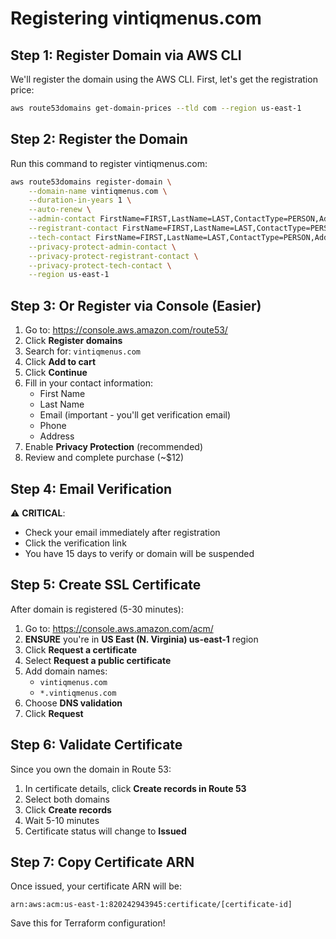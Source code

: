 # Registering vintiqmenus.com

## Step 1: Register Domain via AWS CLI

We'll register the domain using the AWS CLI. First, let's get the registration price:

```bash
aws route53domains get-domain-prices --tld com --region us-east-1
```

## Step 2: Register the Domain

Run this command to register vintiqmenus.com:

```bash
aws route53domains register-domain \
    --domain-name vintiqmenus.com \
    --duration-in-years 1 \
    --auto-renew \
    --admin-contact FirstName=FIRST,LastName=LAST,ContactType=PERSON,AddressLine1="ADDRESS",City=CITY,State=STATE,CountryCode=US,ZipCode=ZIP,PhoneNumber=+1.PHONE,Email=EMAIL \
    --registrant-contact FirstName=FIRST,LastName=LAST,ContactType=PERSON,AddressLine1="ADDRESS",City=CITY,State=STATE,CountryCode=US,ZipCode=ZIP,PhoneNumber=+1.PHONE,Email=EMAIL \
    --tech-contact FirstName=FIRST,LastName=LAST,ContactType=PERSON,AddressLine1="ADDRESS",City=CITY,State=STATE,CountryCode=US,ZipCode=ZIP,PhoneNumber=+1.PHONE,Email=EMAIL \
    --privacy-protect-admin-contact \
    --privacy-protect-registrant-contact \
    --privacy-protect-tech-contact \
    --region us-east-1
```

## Step 3: Or Register via Console (Easier)

1. Go to: https://console.aws.amazon.com/route53/
2. Click **Register domains**
3. Search for: `vintiqmenus.com`
4. Click **Add to cart**
5. Click **Continue**
6. Fill in your contact information:
   - First Name
   - Last Name
   - Email (important - you'll get verification email)
   - Phone
   - Address
7. Enable **Privacy Protection** (recommended)
8. Review and complete purchase (~$12)

## Step 4: Email Verification

⚠️ **CRITICAL**: 
- Check your email immediately after registration
- Click the verification link
- You have 15 days to verify or domain will be suspended

## Step 5: Create SSL Certificate

After domain is registered (5-30 minutes):

1. Go to: https://console.aws.amazon.com/acm/
2. **ENSURE** you're in **US East (N. Virginia) us-east-1** region
3. Click **Request a certificate**
4. Select **Request a public certificate**
5. Add domain names:
   - `vintiqmenus.com`
   - `*.vintiqmenus.com`
6. Choose **DNS validation**
7. Click **Request**

## Step 6: Validate Certificate

Since you own the domain in Route 53:
1. In certificate details, click **Create records in Route 53**
2. Select both domains
3. Click **Create records**
4. Wait 5-10 minutes
5. Certificate status will change to **Issued**

## Step 7: Copy Certificate ARN

Once issued, your certificate ARN will be:
```
arn:aws:acm:us-east-1:820242943945:certificate/[certificate-id]
```

Save this for Terraform configuration!